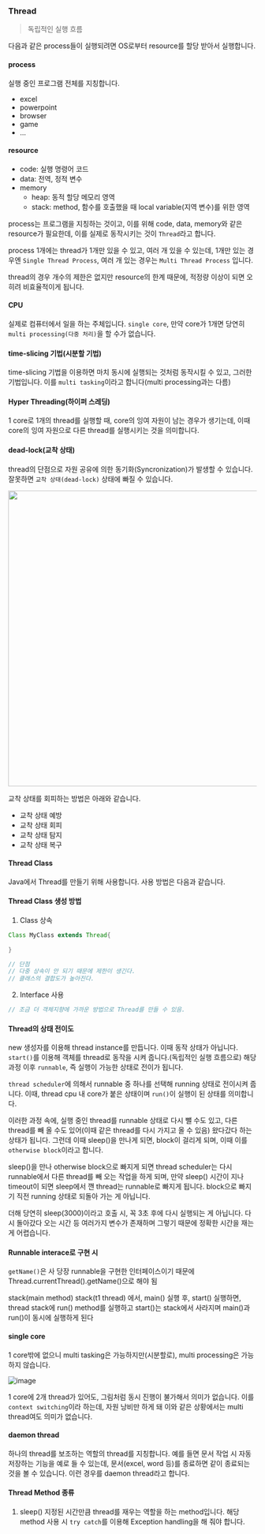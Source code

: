 ### Thread
> 독립적인 실행 흐름

다음과 같은 process들이 실행되려면 OS로부터 resource를 할당 받아서 실행합니다.

#### process

실행 중인 프로그램 전체를 지칭합니다.

- excel
- powerpoint
- browser
- game
- ...

#### resource
- code: 실행 명령어 코드
- data: 전역, 정적 변수
- memory
  - heap: 동적 할당 메모리 영역
  - stack: method, 함수를 호출했을 때 local variable(지역 변수)를 위한 영역

process는 프로그램을 지칭하는 것이고, 이를 위해 code, data, memory와 같은 resource가 필요한데, 이를 실제로 동작시키는 것이 <code>Thread</code>라고 합니다.

process 1개에는 thread가 1개만 있을 수 있고, 여러 개 있을 수 있는데, 1개만 있는 경우엔 <code>Single Thread Process</code>, 여러 개 있는 경우는 <code>Multi Thread Process</code>
입니다.

thread의 경우 개수의 제한은 없지만 resource의 한계 때문에, 적정량 이상이 되면 오히려 비효율적이게 됩니다. 

#### CPU

실제로 컴퓨터에서 일을 하는 주체입니다. <code>single core</code>, 만약 core가 1개면 당연히 <code>multi processing(다중 처리)</code>을 할 수가 없습니다.

#### time-slicing 기법(시분할 기법)

time-slicing 기법을 이용하면 마치 동시에 실행되는 것처럼 동작시킬 수 있고, 그러한 기법입니다. 이를 <code>multi tasking</code>이라고 합니다(multi processing과는 다름)

#### Hyper Threading(하이퍼 스레딩)
1 core로 1개의 thread를 실행할 때, core의 잉여 자원이 남는 경우가 생기는데, 이때 core의 잉여 자원으로 다른 thread를 실행시키는 것을 의미합니다.

#### dead-lock(교착 상태)
thread의 단점으로 자원 공유에 의한 동기화(Syncronization)가 발생할 수 있습니다. 잘못하면 <code>교착 상태(dead-lock)</code> 상태에 빠질 수 있습니다.

<img src='https://user-images.githubusercontent.com/85447054/206067583-28af1dee-40ae-4a63-98f9-d22098c619cb.png' width='600' />

교착 상태를 회피하는 방법은 아래와 같습니다.

- 교착 상태 예방
- 교착 상태 회피
- 교착 상태 탐지
- 교착 상태 복구

#### Thread Class

Java에서 Thread를 만들기 위해 사용합니다. 사용 방법은 다음과 같습니다.

#### Thread Class 생성 방법

1. Class 상속
```java
Class MyClass extends Thread{
  
}

// 단점
// 다중 상속이 안 되기 때문에 제한이 생긴다.
// 클래스의 결합도가 높아진다.
```

2. Interface 사용
```java
// 조금 더 객체지향에 가까운 방법으로 Thread를 만들 수 있음.
```

#### Thread의 상태 전이도

new 생성자를 이용해 thread instance를 만듭니다. 이때 동작 상태가 아닙니다. <code>start()</code>를 이용해 객체를 thread로 동작을 시켜 줍니다.(독립적인 실행 흐름으로)
해당 과정 이후 <code>runnable</code>, 즉 실행이 가능한 상태로 전이가 됩니다.

<code>thread scheduler</code>에 의해서 runnable 중 하나를 선택해 running 상태로 전이시켜 줍니다. 이때, thread cpu 내 core가 붙은 상태이며 <code>run()</code>이 실행이 된 상태를 의미합니다.
 
이러한 과정 속에, 실행 중인 thread를 runnable 상태로 다시 뺄 수도 있고, 다른 thread를 빼 올 수도 있어(이때 같은 thread를 다시 가지고 올 수 있음) 왔다갔다 하는 상태가 됩니다.
그런데 이때 sleep()을 만나게 되면, block이 걸리게 되며, 이때 이를 <code>otherwise block</code>이라고 합니다.

sleep()을 만나 otherwise block으로 빠지게 되면 thread scheduler는 다시 runnable에서 다른 thread를 빼 오는 작업을 하게 되며, 만약 sleep() 시간이 지나
timeout이 되면 sleep에서 깬 thread는 runnable로 빠지게 됩니다. block으로 빠지기 직전 running 상태로 되돌아 가는 게 아닙니다.

더해 당연히 sleep(3000)이라고 호출 시, 꼭 3초 후에 다시 실행되는 게 아닙니다. 다시 돌아갔다 오는 시간 등 여러가지 변수가 존재하며 그렇기 때문에 정확한 시간을 재는 게 어렵습니다.

#### Runnable interace로 구현 시
<code>getName()</code>은 사
당장 runnable을 구현한 인터페이스이기 때문에
Thread.currentThread().getName()으로 해야 됨

stack(main method) stack(t1 thread)
에서, main() 실행 후, start() 실행하면, thread stack에 run() method를 실행하고 start()는 stack에서 사라지며 main()과 run()이 동시에 실행하게 된다

#### single core

1 core밖에 없으니 multi tasking은 가능하지만(시분할로), multi processing은 가능하지 않습니다.

![image](https://user-images.githubusercontent.com/85447054/206156555-ca9e8e56-08dd-40ef-9c79-3765b408a56a.png)

1 core에 2개 thread가 있어도, 그림처럼 동시 진행이 불가해서 의미가 없습니다. 이를 <code>context switching</code>이라 하는데, 자원 낭비만 하게 돼
이와 같은 상황에서는 multi thread여도 의미가 없습니다.

#### daemon thread

하나의 thread를 보조하는 역할의 thread를 지칭합니다. 예를 들면 문서 작업 시 자동 저장하는 기능을 예로 들 수 있는데, 
문서(excel, word 등)를 종료하면 같이 종료되는 것을 볼 수 있습니다. 이런 경우를 daemon thread라고 합니다.

#### Thread Method 종류

1. sleep()
지정된 시간만큼 thread를 재우는 역할을 하는 method입니다. 해당 method 사용 시 <code>try catch</code>를 이용해 Exception handling을 해 줘야 합니다.
